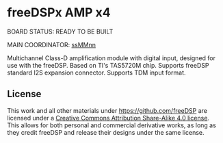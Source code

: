 # freeDSPx AMP x4

BOARD STATUS: READY TO BE BUILT

MAIN COORDINATOR: [ssMMnn](https://github.com/ssMMnn)

Multichannel Class-D amplification module with digital input, designed for use with the freeDSP. Based on TI's TAS5720M chip. Supports freeDSP standard I2S expansion connector. Supports TDM input format.

## License

This work and all other materials under https://github.com/freeDSP are licensed under a <a rel="license" href="http://creativecommons.org/licenses/by-sa/4.0/legalcode">Creative Commons Attribution Share-Alike 4.0 license</a>. This allows for both personal and commercial derivative works, as long as they credit freeDSP and release their designs under the same license.
